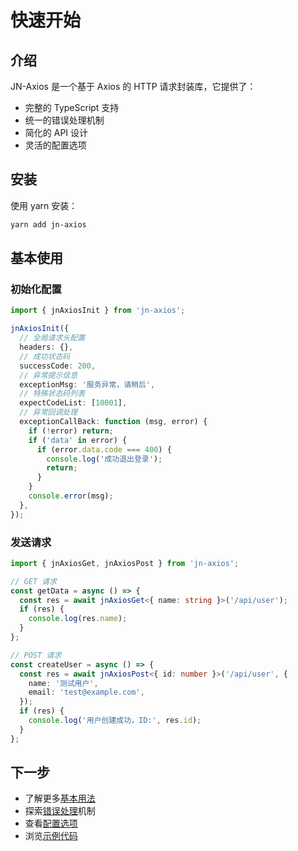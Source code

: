 # 快速开始

## 介绍

JN-Axios 是一个基于 Axios 的 HTTP 请求封装库，它提供了：

- 完整的 TypeScript 支持
- 统一的错误处理机制
- 简化的 API 设计
- 灵活的配置选项

## 安装

使用 yarn 安装：

```bash
yarn add jn-axios
```

## 基本使用

### 初始化配置

```typescript
import { jnAxiosInit } from 'jn-axios';

jnAxiosInit({
  // 全局请求头配置
  headers: {},
  // 成功状态码
  successCode: 200,
  // 异常提示信息
  exceptionMsg: '服务异常，请稍后',
  // 特殊状态码列表
  expectCodeList: [10001],
  // 异常回调处理
  exceptionCallBack: function (msg, error) {
    if (!error) return;
    if ('data' in error) {
      if (error.data.code === 400) {
        console.log('成功退出登录');
        return;
      }
    }
    console.error(msg);
  },
});
```

### 发送请求

```typescript
import { jnAxiosGet, jnAxiosPost } from 'jn-axios';

// GET 请求
const getData = async () => {
  const res = await jnAxiosGet<{ name: string }>('/api/user');
  if (res) {
    console.log(res.name);
  }
};

// POST 请求
const createUser = async () => {
  const res = await jnAxiosPost<{ id: number }>('/api/user', {
    name: '测试用户',
    email: 'test@example.com',
  });
  if (res) {
    console.log('用户创建成功，ID:', res.id);
  }
};
```

## 下一步

- 了解更多[基本用法](./basic-usage.md)
- 探索[错误处理](./error-handling.md)机制
- 查看[配置选项](./configuration.md)
- 浏览[示例代码](/examples/)
